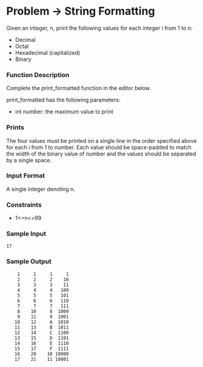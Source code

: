 # Problem -> String Formatting

Given an integer, n, print the following values for each integer i from 1 to n:

- Decimal
- Octal
- Hexadecimal (capitalized)
- Binary

### Function Description

Complete the print_formatted function in the editor below.

print_formatted has the following parameters:

- int number: the maximum value to print

### Prints

The four values must be printed on a single line in the order specified above for each i from 1 to number. Each value should be space-padded to match the width of the binary value of number and the values should be separated by a single space.

### Input Format

A single integer denoting n.

### Constraints

- 1<=n<=99

### Sample Input

```
17
```

### Sample Output

```
    1     1     1     1
    2     2     2    10
    3     3     3    11
    4     4     4   100
    5     5     5   101
    6     6     6   110
    7     7     7   111
    8    10     8  1000
    9    11     9  1001
   10    12     A  1010
   11    13     B  1011
   12    14     C  1100
   13    15     D  1101
   14    16     E  1110
   15    17     F  1111
   16    20    10 10000
   17    21    11 10001
```
